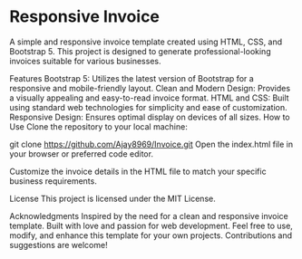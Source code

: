 # Responsive Invoice
A simple and responsive invoice template created using HTML, CSS, and Bootstrap 5. This project is designed to generate professional-looking invoices suitable for various businesses.

Features
Bootstrap 5: Utilizes the latest version of Bootstrap for a responsive and mobile-friendly layout.
Clean and Modern Design: Provides a visually appealing and easy-to-read invoice format.
HTML and CSS: Built using standard web technologies for simplicity and ease of customization.
Responsive Design: Ensures optimal display on devices of all sizes.
How to Use
Clone the repository to your local machine:

git clone https://github.com/Ajay8969/Invoice.git
Open the index.html file in your browser or preferred code editor.

Customize the invoice details in the HTML file to match your specific business requirements.

License
This project is licensed under the MIT License.

Acknowledgments
Inspired by the need for a clean and responsive invoice template.
Built with love and passion for web development.
Feel free to use, modify, and enhance this template for your own projects. Contributions and suggestions are welcome!
